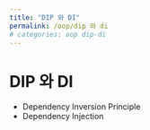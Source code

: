 ```yaml
---
title: "DIP 와 DI"
permalink: /oop/dip 와 di
# categories: oop dip-di
---
```

# DIP 와 DI
* Dependency Inversion Principle
* Dependency Injection
